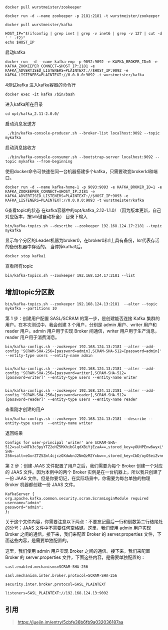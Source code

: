 ``` shell
docker pull wurstmeister/zookeeper
```

```shell
docker run -d --name zookeeper -p 2181:2181 -t wurstmeister/zookeeper
```


``` shell
docker pull wurstmeister/kafka 
```
``` shell
HOST_IP="$(ifconfig | grep inet | grep -v inet6 | grep -v 127 | cut -d ' ' -f2)"
echo $HOST_IP
```


启动kafka

```shell
docker run  -d --name kafka-emp -p 9092:9092 -e KAFKA_BROKER_ID=0 -e KAFKA_ZOOKEEPER_CONNECT=$HOST_IP:2181 -e KAFKA_ADVERTISED_LISTENERS=PLAINTEXT://$HOST_IP:9092 -e KAFKA_LISTENERS=PLAINTEXT://0.0.0.0:9092 -t wurstmeister/kafka
```

4测试kafka 进入kafka容器的命令行

```shell
docker exec -it kafka /bin/bash
```

进入kafka所在目录

```shell
cd opt/kafka_2.11-2.0.0/
```

启动消息发送方

```shell
 ./bin/kafka-console-producer.sh --broker-list localhost:9092 --topic mykafka
```

启动消息接收方

```shell
 ./bin/kafka-console-consumer.sh --bootstrap-server localhost:9092 --topic mykafka --from-beginning
```



使用docker命令可快速在同一台机器搭建多个kafka，只需要改变brokerId和端口。

```shell
docker run -d --name kafka-home-1 -p 9093:9093 -e KAFKA_BROKER_ID=1 -e KAFKA_ZOOKEEPER_CONNECT=$HOST_IP:2181 -e KAFKA_ADVERTISED_LISTENERS=PLAINTEXT://$HOST_IP:9093 -e KAFKA_LISTENERS=PLAINTEXT://0.0.0.0:9093 -t wurstmeister/kafka
```

6查看topic的状态 在kafka容器中的opt/kafka_2.12-1.1.0/ （因为版本更新，自己对应版本，按tab键自动补全） 目录下输入

```shell
bin/kafka-topics.sh --describe --zookeeper 192.168.124.17:2181 --topic mykafka
```

显示每个分区的Leader机器为broker0，在broker0和1上具有备份，Isr代表存活的备份机器中存活的。 当停掉kafka1后，

```shell
docker stop kafka1
```

查看所有topic

```shell
bin/kafka-topics.sh --zookeeper 192.168.124.17:2181 --list
```

## 增加topic分区数

```shell
bin/kafka-topics.sh --zookeeper 192.168.124.13:2181  --alter --topic mykafka --partitions 10
```



第 1 步：创建用户配置 SASL/SCRAM 的第一步，是创建能否连接 Kafka 集群的用户。在本次测试中，我会创建 3 个用户，分别是 admin 用户、writer 用户和 reader 用户。admin 用户用于实现 Broker 间通信，writer 用户用于生产消息，reader 用户用于消费消息。

```shell
bin/kafka-configs.sh --zookeeper 192.168.124.13:2181 --alter --add-config 'SCRAM-SHA-256=[password=admin],SCRAM-SHA-512=[password=admin]' --entity-type users --entity-name admin
```

```shell

bin/kafka-configs.sh --zookeeper 192.168.124.13:2181 --alter --add-config 'SCRAM-SHA-256=[password=writer],SCRAM-SHA-512=[password=writer]' --entity-type users --entity-name writer
```

```shell

bin/kafka-configs.sh --zookeeper 192.168.124.13:2181 --alter --add-config 'SCRAM-SHA-256=[password=reader],SCRAM-SHA-512=[password=reader]' --entity-type users --entity-name reader
```

查看刚才创建的用户

```shell
bin/kafka-configs.sh --zookeeper 192.168.124.13:2181 --describe --entity-type users  --entity-name writer
```

返回结果

```shell
Configs for user-principal 'writer' are SCRAM-SHA-512=salt=NTk3c3pyYTZ2eHZ5MXhibGlqdXBiYjEzaA==,stored_key=yOUHPEnw6wyxLYEQ4254D6FAoRogZCdz0+mDrQaVlvc2M3GPABSFHKBPyVcOEZginr2etwwvCb+L3ZEM2OIgug==,server_key=maD4k4RFgNp4EJvbsjT8fM3/5+CPDzFnkcaX/VnQbA+QvtyNDiIPNkUACpQRYJLpoEiYZROJ4y4AgBcuNZleBg==,iterations=4096,SCRAM-SHA-256=salt=eGxrZTZ5Zml4cjczOXdwbnJ2NmQzM2Yxbw==,stored_key=CbD/oyO5eiZvnnX2sKjRUMcTAJexr594T/XO7RhxezE=,server_key=maQQpPSfvo7zRh7QfOk3WWx5Fvnquf/Ja9jU6/+N0fg=,iterations=4096

```

第 2 步：创建 JAAS 文件配置了用户之后，我们需要为每个 Broker 创建一个对应的 JAAS 文件。因为本例中的两个 Broker 实例是在一台机器上，所以我只创建了一份 JAAS 文件。但是你要切记，在实际场景中，你需要为每台单独的物理 Broker 机器都创建一份 JAAS 文件。

```jaas
KafkaServer {
org.apache.kafka.common.security.scram.ScramLoginModule required
username="admin"
password="admin";
};
```



关于这个文件内容，你需要注意以下两点：不要忘记最后一行和倒数第二行结尾处的分号；JAAS 文件中不需要任何空格键。这里，我们使用 admin 用户实现 Broker 之间的通信。接下来，我们来配置 Broker 的 server.properties 文件，下面这些内容，是需要单独配置的。



这里，我们使用 admin 用户实现 Broker 之间的通信。接下来，我们来配置 Broker 的 server.properties 文件，下面这些内容，是需要单独配置的：

```properties
sasl.enabled.mechanisms=SCRAM-SHA-256

sasl.mechanism.inter.broker.protocol=SCRAM-SHA-256

security.inter.broker.protocol=SASL_PLAINTEXT

listeners=SASL_PLAINTEXT://192.168.124.13:9092
```



## 引用

> https://juejin.im/entry/5cbfe36b6fb9a032036187aa